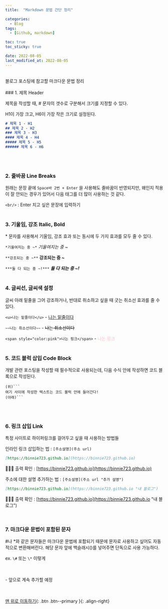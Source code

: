 ```yaml
---
title:  "Markdown 문법 간단 정리" 

categories:
  - Blog
tags:
  - [Github, markdown]

toc: true
toc_sticky: true

date: 2022-08-05
last_modified_at: 2022-08-05
---
```


<br/> 
블로그 포스팅에 참고할 마크다운 문법 정리 
<br/> <br/> 
### 1. 제목  Header

제목을 작성할 때, # 문자의 갯수로 구분해서 크기를 지정할 수 있다.

H1이 가장 크고, H6이 가장 작은 크기로 설정된다. 

```markdown
# 제목 1 - H1
## 제목 2 - H2
### 제목 3 - H3
#### 제목 4 - H4
##### 제목 5 - H5
###### 제목 6 - H6
```
<br/> <br/> 
### 2. 줄바꿈  Line Breaks

원래는 문장 끝에 `Space바 2번 + Enter` 을 사용해도 줄바꿈이 반영되지만, 왜인지 적용이 잘 안되는 경우가 있어서 다음 태그를 더 많이 사용하는 것 같다. 

`<br/>` : Enter 치고 싶은 문장에 입력하기
<br/> <br/> 
### 3. 기울임, 강조  Italic, Bold

\* 문자를 사용해서 기울임, 강조 효과 또는 동시에 두 가지 효과를 모두 줄 수 있다. 

`*기울여지는 중 ~*`     *기울여지는 중 ~*

`**강조되는 중 ~**`     **강조되는 중 ~**

`***둘 다 되는 중 ~!***`     ***둘 다 되는 중 ~!***
<br/> <br/> 
### 4. 글씨선, 글씨색 설정

글씨 아래 밑줄을 그어 강조하거나, 반대로 취소하고 싶을 때 긋는 취소선 효과를 줄 수 있다. 

`<u>나는 밑줄이다</u>`  -  <u>나는 밑줄이다</u>

`~~나는 취소선이다~~`  -  ~~나는 취소선이다~~

`<span style="color:pink">나는 핑크</span>`  -  <span style="color:pink">나는 핑크</span>
<br/> <br/> 
### 5. 코드 블럭 삽입 Code Block

개발 관련 포스팅을 작성할 때 필수적으로 사용되는데, 다음 수식 안에 작성하면 코드 블록으로 작성된다. 


```
(위)```
여기 사이에 작성한 텍스트는 코드 블럭 안에 들어간다!
(아래)```
```
<br/> <br/> 
### 6. 링크 삽입 Link

특정 사이트로 하이퍼링크를 걸어두고 싶을 때 사용하는 방법들  

인라인 링크 삽입하는 법 : `[주소설명](주소 url)`   

```markdown
[https://binnie723.github.io](https://binnie723.github.io)
```
  
💁🏻‍♀️ 출력 확인 : [https://binnie723.github.io](https://binnie723.github.io)
<br/>

주소에 대한 설명 추가하는 법 : `[주소설명](주소 url "추가 설명")`  

```markdown
[https://binnie723.github.io](https://binnie723.github.io "내 블로그")
```
  
💁🏻‍♀️ 출력 확인 : [https://binnie723.github.io](https://binnie723.github.io "내 블로그")

<br/>  

### 7. 마크다운 문법이 포함된 문자

\#나 \*와 같은 문자들은 마크다운 문법에 포함되기 때문에 문자로 사용하고 싶어도 자동적으로 변환해버린다. 해당 문자 앞에 백슬래시(\)를 넣어주면 단독으로 사용 가능하다. 

ex. `\#`  또는 `\*` 이렇게
<br/> <br/><br/> 


\- 앞으로 계속 추가할 예정

<br/><br/>
[맨 위로 이동하기](#){: .btn .btn--primary }{: .align-right}
